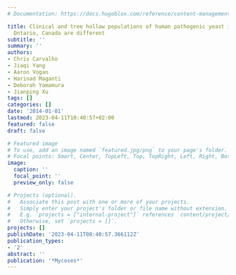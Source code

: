 ```yaml
---
# Documentation: https://docs.hugoblox.com/reference/content-management/

title: Clinical and tree hollow populations of human pathogenic yeast in Hamilton,
  Ontario, Canada are different
subtitle: ''
summary: ''
authors:
- Chris Carvalho
- Jiaqi Yang
- Aaron Vogan
- Harinad Maganti
- Deborah Yamamura
- Jianping Xu
tags: []
categories: []
date: '2014-01-01'
lastmod: 2023-04-11T10:40:57+02:00
featured: false
draft: false

# Featured image
# To use, add an image named `featured.jpg/png` to your page's folder.
# Focal points: Smart, Center, TopLeft, Top, TopRight, Left, Right, BottomLeft, Bottom, BottomRight.
image:
  caption: ''
  focal_point: ''
  preview_only: false

# Projects (optional).
#   Associate this post with one or more of your projects.
#   Simply enter your project's folder or file name without extension.
#   E.g. `projects = ["internal-project"]` references `content/project/deep-learning/index.md`.
#   Otherwise, set `projects = []`.
projects: []
publishDate: '2023-04-11T08:40:57.366112Z'
publication_types:
- '2'
abstract: ''
publication: '*Mycoses*'
---
```

